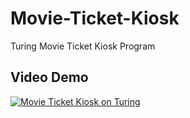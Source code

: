 # Movie-Ticket-Kiosk
Turing Movie Ticket Kiosk Program

## Video Demo
[![Movie Ticket Kiosk on Turing](https://img.youtube.com/vi/fvXirM0fwrY/0.jpg)](https://www.youtube.com/watch?v=fvXirM0fwrY)
